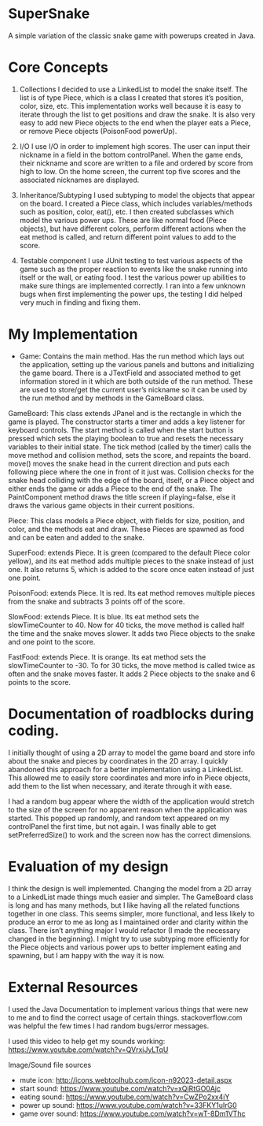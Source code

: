 # SuperSnake

A simple variation of the classic snake game with powerups created in Java. 


# Core Concepts 

  1. Collections
	I decided to use a LinkedList to model the snake itself. The list is of type Piece, which is a class I created that stores it’s position, color, size, etc. This implementation works well because it is easy to iterate through the list to get positions and draw the snake. It is also very easy to add new Piece objects to the end when the player eats a Piece, or remove Piece objects (PoisonFood powerUp).

  2. I/O
	I use I/O in order to implement high scores. The user can input their nickname in a field in the bottom controlPanel. When the game ends, their nickname and score are written to a file and ordered by score from high to low. On the home screen, the current top five scores and the associated nicknames are displayed. 

  3. Inheritance/Subtyping
	I used subtyping to model the objects that appear on the board. I created a Piece class, which includes variables/methods such as position, color, eat(), etc. I then created subclasses which model the various power ups. These are like normal food (Piece objects), but have different colors, perform different actions when the eat method is called, and return different point values to add to the score. 

  4. Testable component
	I use JUnit testing to test various aspects of the game such as the proper reaction to events like the snake running into itself or the wall, or eating food. I test the various power up abilities to make sure things are implemented correctly. I ran into a few unknown bugs when first implementing the power ups, the testing I did helped very much in finding and fixing them. 



# My Implementation

- Game: Contains the main method. Has the run method which lays out the application, setting up the various panels and buttons and initializing the game board. There is a JTextField and associated method to get information stored in it which are both outside of the run method. These are used to store/get the current user’s nickname so it can be used by the run method and by methods in the GameBoard class.

GameBoard: This class extends JPanel and is the rectangle in which the game is played. The constructor starts a timer and adds a key listener for keyboard controls. The start method is called when the start button is pressed which sets the playing boolean to true and resets the necessary variables to their initial state. The tick method (called by the timer) calls the move method and collision method, sets the score, and repaints the board. move() moves the snake head in the current direction and puts each following piece where the one in front of it just was. Collision checks for the snake head colliding with the edge of the board, itself, or a Piece object and either ends the game or adds a Piece to the end of the snake. The PaintComponent method draws the title screen if playing=false, else it draws the various game objects in their current positions.

Piece: This class models a Piece object, with fields for size, position, and color, and the methods eat and draw. These Pieces are spawned as food and can be eaten and added to the snake.

SuperFood: extends Piece. It is green (compared to the default Piece color yellow), and its eat method adds multiple pieces to the snake instead of just one. It also returns 5, which is added to the score once eaten instead of just one point.

PoisonFood: extends Piece. It is red. Its eat method removes multiple pieces from the snake and subtracts 3 points off of the score. 

SlowFood: extends Piece. It is blue. Its eat method sets the slowTimeCounter to 40. Now for 40 ticks, the move method is called half the time and the snake moves slower. It adds two Piece objects to the snake and one point to the score.

FastFood: extends Piece. It is orange. Its eat method sets the slowTimeCounter to -30. To for 30 ticks, the move method is called twice as often and the snake moves faster. It adds 2 Piece objects to the snake and 6 points to the score.



# Documentation of roadblocks during coding.

I initially thought of using a 2D array to model the game board and store info about the snake and pieces by coordinates in the 2D array. I quickly abandoned this approach for a better implementation using a LinkedList<Piece>. This allowed me to easily store coordinates and more info in Piece objects, add them to the list when necessary, and iterate through it with ease.

I had a random bug appear where the width of the application would stretch to the size of the screen for no apparent reason when the application was started. This popped up randomly, and random text appeared on my controlPanel the first time, but not again. I was finally able to get setPreferredSize() to work and the screen now has the correct dimensions.



# Evaluation of my design

I think the design is well implemented. Changing the model from a 2D array to a LinkedList made things much easier and simpler. The GameBoard class is long and has many methods, but I like having all the related functions together in one class. This seems simpler, more functional, and less likely to produce an error to me as long as I maintained order and clarity within the class. There isn’t anything major I would refactor (I made the necessary changed in the beginning). I might try to use subtyping more efficiently for the Piece objects and various power ups to better implement eating and spawning, but I am happy with the way it is now. 



# External Resources 

I used the Java Documentation to implement various things that were new to me and to find the correct usage of certain things. stackoverflow.com was helpful the few times I had random bugs/error messages. 

I used this video to help get my sounds working: https://www.youtube.com/watch?v=QVrxiJyLTqU

Image/Sound file sources
- mute icon: http://icons.webtoolhub.com/icon-n92023-detail.aspx
- start sound: https://www.youtube.com/watch?v=xQjRtGO0Ajc
- eating sound: https://www.youtube.com/watch?v=CwZPo2xx4iY
- power up sound: https://www.youtube.com/watch?v=33FKY1uIrG0
- game over sound: https://www.youtube.com/watch?v=wT-8Dm1VThc
